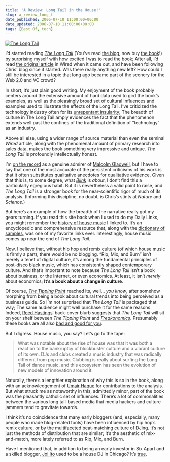 ```yaml
---
title: 'A Review: Long Tail in the House!'
slug: a_review_long_t
date_published: 2006-07-10 11:00:00+00:00
date_updated: 2006-07-10 11:00:00+00:00
tags: [Best Of, tech]
---
```

[![The Long Tail](/images/longtail.jpg)](http://www.amazon.com/exec/obidos/ASIN/1401302378/2020-20)

I’d started reading *[The Long Tail](http://www.amazon.com/exec/obidos/ASIN/1401302378/2020-20)* (You’ve read [the blog](http://www.thelongtail.com/), now buy [the book](http://www.amazon.com/exec/obidos/ASIN/1401302378/2020-20)!) by surprising myself with how excited I was to read the book; After all, I’d read [the original article](http://www.wired.com/wired/archive/12.10/tail.html) in Wired when it came out, and have been following Chris’ blog since it started. Was there really anything new left? How could I still be interested in a topic that long ago became part of the scenery for the Web 2.0 and VC crowd?

In short, it’s just plain good writing. My enjoyment of the book probably centers around the extensive amount of hard data used to gird the book’s examples, as well as the pleasingly broad set of cultural influences and examples used to illustrate the effects of the Long Tail. I’ve criticized the technology industry often for its [unrepentant insularity](/2005/10/13/what_its_like); The breadth of culture in The Long Tail amply evidences the fact that the phenomenon extends well past the confines of the traditional definition of “technology” as an industry.

Above all else, using a wider range of source material than even the seminal *Wired* article, along with the phenomenal amount of primary research into sales data, makes the book something very impressive and unique. *The Long Tail* is profoundly intellectually honest.

I’m [on the record](/2006/02/23/squee) as a genuine admirer of [Malcolm Gladwell](http://gladwell.typepad.com/), but I have to say that one of the most accurate of the persistent criticisms of his work is that it often substitutes qualitative anecdotes for qualitative evidence. Given that this is, to some degree, what *[Blink](http://www.amazon.com/exec/obidos/ASIN/0316172324/2020-20)* is *about*, I don’t find this a particularly egregious habit. But it is nevertheless a valid point to raise, and *The Long Tail* is a stronger book for the near-scientific rigor of much of its analysis. (Informing this discipline, no doubt, is Chris’s stints at *Nature* and *Science*.)

But here’s an example of how the breadth of the narrative really got my gears turning. If you read this site back when I used to do my Daily Links, you might remember the [history of house music](http://www.trugroovez.com/history-of-house-music.htm) I linked to. It’s an encyclopedic and comprehensive resource that, along with the [dictionary of samples](http://www.the-breaks.com/), was one of my favorite links ever. Interestingly, house music comes up near the end of *The Long Tail*.

Now, I believe that, without hip hop and remix culture (of which house music is firmly a part), there would be no blogging. “Rip, Mix, and Burn” isn’t merely a tenet of digital culture, it’s among the fundamental principles of post-disco black music, which has consistently shaped contemporary culture. And that’s important to note because *The Long Tail* isn’t a book about business, or the Internet, or even economics. At least, it isn’t *merely* about economics; **It’s a book about a change in culture**.

Of course, *[The Tipping Point](http://www.amazon.com/exec/obidos/ASIN/0316346624/2020-20)* reached its, well… *you know*, after somehow morphing from being a book about cultural trends into being perceived as a business guide. So I’m not surprised that *The Long Tail* is packaged that way; The same audience might well purchase it for the same reasons. Indeed, [Reed Hastings](http://en.wikipedia.org/wiki/Reed_Hastings)‘ back-cover blurb suggests that *The Long Tail* will sit on your shelf between *The Tipping Point* and *[Freakonomics](http://www.amazon.com/exec/obidos/ASIN/006073132X/2020-20)*. Presumably these books are all also [bad and good for you](http://www.amazon.com/exec/obidos/ASIN/1573223077/2020-20).

But I digress. House music, you say? Let’s go to the tape:

> What was notable about the rise of house was that it was both a reaction to the bankruptcy of blockbuster culture and a vibrant culture of its own. DJs and clubs created a music industry that was radically different from pop music. Clubbing is really about surfing the Long Tail of dance music, and this ecosystem has seen the evolution of new models of innovation around it.

Naturally, there’s a lengthier explanation of why this is so in the book, along with an acknowledgement of [Umair Haque](http://www.bubblegeneration.com/) for contributions to the analysis. But what struck me as noteworthy in this, admittedly minor, part of the book was the pleasantly catholic set of influences. There’s a lot of commonalities between the various long tail-based media that media hackers and culture jammers tend to gravitate towards.

I think it’s no coincidence that many early bloggers (and, especially, many people who made blog-related tools) have been influenced by hip hop’s remix culture, or by the multifaceted beat-matching culture of DJing. It’s not just the methods of distribution that are similar; It’s the aesthetic of mix-and-match, more lately referred to as Rip, Mix, and Burn.

Have I mentioned that, in addition to being an early investor in Six Apart and a skilled blogger, [Joi Ito](http://joi.ito.com/) used to be a house DJ in Chicago? It’s [true](http://joi.ito.com/archives/2005/09/10/chicago_smart_bar.html).

